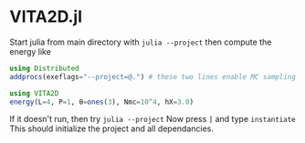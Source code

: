 # VITA2D.jl

Start julia from main directory with `julia --project`
then compute the energy like
```julia
using Distributed 
addprocs(exeflags="--project=@.") # these two lines enable MC sampling on all cores

using VITA2D
energy(L=4, P=1, θ=ones(3), Nmc=10^4, hX=3.0)
```

If it doesn't run, then try
`julia --project`
Now press `]` and type `instantiate`
This should initialize the project and all dependancies.
